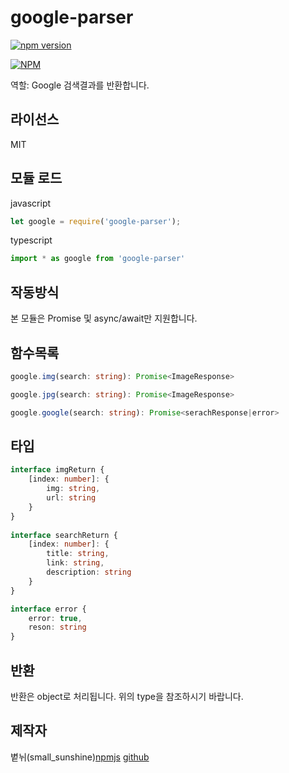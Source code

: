 # google-parser

[![npm version](https://badge.fury.io/js/google-parser.svg)](https://badge.fury.io/js/google-parser)

[![NPM](https://nodei.co/npm/google-parser.png?downloads=true&downloadRank=true&stars=true)](https://nodei.co/npm/google-parser/)

역할: Google 검색결과를 반환합니다.

## 라이선스
MIT

## 모듈 로드
 
javascript
```javascript
let google = require('google-parser');
```

typescript
```typescript
import * as google from 'google-parser'
```

## 작동방식

본 모듈은 Promise 및 async/await만 지원합니다.

## 함수목록

```typescript
google.img(search: string): Promise<ImageResponse>

google.jpg(search: string): Promise<ImageResponse>

google.google(search: string): Promise<serachResponse|error>
```

## 타입
```typescript
interface imgReturn {
	[index: number]: {
		img: string,
		url: string
    }
}
	
interface searchReturn {
    [index: number]: {
        title: string,
        link: string,
        description: string
    }
}

interface error {
    error: true,
    reson: string
}
```

## 반환

반환은 object로 처리됩니다. 위의 type을 참조하시기 바랍니다.

## 제작자
볕뉘(small_sunshine)[npmjs](https://www.npmjs.com/~trusty_people) [github](https://github.com/small_sunshines)